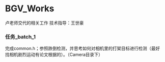 # BGV_Works
卢老师交代的相关工作 技术指导：王世豪

### 任务_batch_1
完成common.h；参照跌倒检测，并思考如何对相机里的打架目标进行检测（最好找相机剧烈运动有论文根据的）。（Camera目录下）
